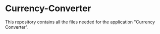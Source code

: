 # Currency-Converter
This repository contains all the files needed for the application "Currency Converter".
